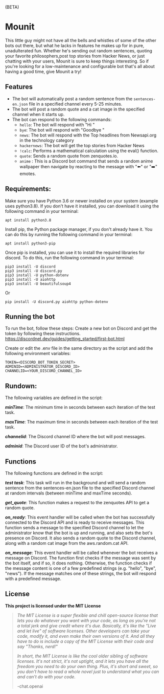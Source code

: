 

(BETA)

# Mounit

This little guy might not have all the bells and whistles of some of the other bots out there, but what he lacks in features he makes up for in pure, unadulterated fun. Whether he's sending out random sentences, quoting your favorite philosophers,post top stories from Hacker News, or just chatting with your users, Mounit is sure to keep things interesting. So if you're looking for a low-maintenance and configurable bot that's all about having a good time, give Mounit a try!


## Features

-   The bot will automatically post a random sentence from the `sentences-en.json` file in a specified channel every 5-25 minutes.
-   The bot will post a random quote and a cat image in the specified channel when it starts up.
-   The bot can respond to the following commands:
    -   `hello`: The bot will respond with "Hi <user>"
    -   `bye`: The bot will respond with "Goodbye <user>"
    -   `news`: The bot will respond with the Top headlines from Newsapi.org in the technology category
    -   `hackernews`: The bot will get the top stories from Hacker News
    -   `!calc`: Performs a mathematical calculation using the eval() function.
    -   `quote`: Sends a random quote from zenquotes.io.
    -   `anime` : This is a Discord bot command that sends a random anime wallpaper then navigate by reacting to the message with "⬅️" or "➡️" emotes. 

## Requirements:

Make sure you have Python 3.6 or newer installed on your system (example uses python3.8). If you don't have it installed, you can download it using the following command in your terminal:

    apt install python3.8

Install pip, the Python package manager, if you don't already have it. You can do this by running the following command in your terminal:

    apt install python3-pip

Once pip is installed, you can use it to install the required libraries for discord. To do this, run the following command in your terminal:

    pip3 install -U discord
    pip3 install -U discord.py
    pip3 install -U python-dotenv
    pip3 install -U aiohttp
    pip3 install -U beautifulsoup4

    
Or

    pip install -U discord.py aiohttp python-dotenv
    
    

## Running the bot

To run the bot, follow these steps:
Create a new bot on Discord and get the token by following these instructions.
https://discordnet.dev/guides/getting_started/first-bot.html

Create or edit the .env file in the same directory as the script and add the following environment variables:


    TOKEN=<DISCORD_BOT_TOKEN_SECRET>
    ADMINID=<ADMINISTRATOR_DISCORD_ID>
    CHANNELID=<YOUR_DISCORD_CHANNEL_ID>



## Rundown:

The following variables are defined in the script:

***minTime***: The minimum time in seconds between each iteration of the test task.

***maxTime***: The maximum time in seconds between each iteration of the test task.

***channelid***: The Discord channel ID where the bot will post messages.

***adminid***: The Discord user ID of the bot's administrator.



## Functions
The following functions are defined in the script:

 ***test task***: This task will run in the background and will send a random sentence from the sentences-en.json file to the specified Discord channel at random intervals (between minTime and maxTime seconds).

 ***get_quote***: This function makes a request to the zenquotes API to get a random quote.

***on_ready***: This event handler will be called when the bot has successfully connected to the Discord API and is ready to receive messages. This function sends a message to the specified Discord channel to let the administrator know that the bot is up and running, and also sets the bot's presence on Discord. It also sends a random quote to the Discord channel, along with a random cat image from the aws.random.cat API.

***on_message***: This event handler will be called whenever the bot receives a message on Discord. The function first checks if the message was sent by the bot itself, and if so, it does nothing. Otherwise, the function checks if the message content is one of a few predefined strings (e.g. "hello", "bye", "news"). If the message matches one of these strings, the bot will respond with a predefined message.

## License

**This project is licensed under the MIT License**

> *The MIT License is a super flexible and chill open-source license that lets you do whatever you want with your code, as long as you're
> not a total jerk and give credit where it's due. Basically, it's like
> the "Live and let live" of software licenses. Other developers can
> take your code, modify it, and even make their own versions of it. And
> all they have to do is include a copy of the MIT License with their
> code and say "Thanks, nerd!"*
> 
> *In short, the MIT License is like the cool older sibling of software licenses. It's not strict, it's not uptight, and it lets you have all
> the freedom you need to do your own thing. Plus, it's short and sweet,
> so you don't have to read a whole novel just to understand what you
> can and can't do with your code.*
> 
> -chat.openai

